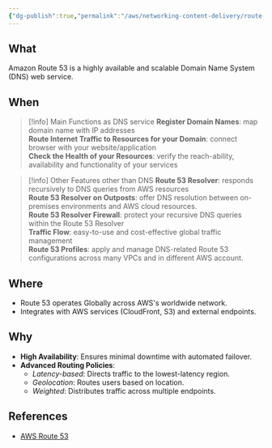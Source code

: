 ```yaml
---
{"dg-publish":true,"permalink":"/aws/networking-content-delivery/route-53/route-53-overview/","title":"Route 53 Overview"}
---
```


## What
Amazon Route 53 is a highly available and scalable Domain Name System (DNS) web service.


## When
>[!info] Main Functions as DNS service
>**Register Domain Names**: map domain name with IP addresses \
>**Route Internet Traffic to Resources for your Domain**: connect browser with your website/application \
>**Check the Health of your Resources**: verify the reach-ability, availability and functionality of your services 

>[!info] Other Features other than DNS
>**Route 53 Resolver**: responds recursively to DNS queries from AWS resources \
>**Route 53 Resolver on Outposts**: offer DNS resolution between on-premises environments and AWS cloud resources. \
>**Route 53 Resolver Firewall**: protect your recursive DNS queries within the Route 53 Resolver \
>**Traffic Flow**: easy-to-use and cost-effective global traffic management \
>**Route 53 Profiles**: apply and manage DNS-related Route 53 configurations across many VPCs and in different AWS account.


## Where
- Route 53 operates Globally across AWS's worldwide network.
- Integrates with AWS services (CloudFront, S3) and external endpoints.

## Why
- **High Availability**: Ensures minimal downtime with automated failover.
- **Advanced Routing Policies**:
	- _Latency-based_: Directs traffic to the lowest-latency region.
    - _Geolocation_: Routes users based on location.
    - _Weighted_: Distributes traffic across multiple endpoints.
  
## References
- [AWS Route 53](https://docs.aws.amazon.com/Route53/latest/DeveloperGuide/Welcome.html)


